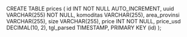 CREATE TABLE prices (
  id INT NOT NULL AUTO_INCREMENT,
  uuid VARCHAR(255) NOT NULL,
  komoditas VARCHAR(255),
  area_provinsi VARCHAR(255),
  size VARCHAR(255),
  price INT NOT NULL,
  price_usd DECIMAL(10, 2),
  tgl_parsed TIMESTAMP,
  PRIMARY KEY (id)
);